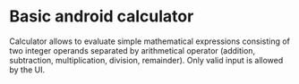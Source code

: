 Basic android calculator
===================

Calculator allows to evaluate simple mathematical expressions consisting of two integer operands separated by arithmetical operator (addition, subtraction, multiplication, division, remainder). Only valid input is allowed by the UI. 
